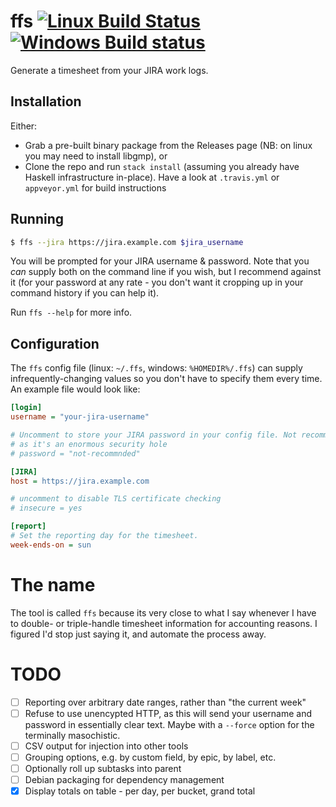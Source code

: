 # ffs [![Linux Build Status](https://travis-ci.org/tcsc/ffs.svg)](https://travis-ci.org/tcsc/ffs) [![Windows Build status](https://ci.appveyor.com/api/projects/status/1vfc1i0rjx2u8lwp?svg=true)](https://ci.appveyor.com/project/tcsc/ffs)

Generate a timesheet from your JIRA work logs.

## Installation
Either:
 - Grab a pre-built binary package from the Releases page (NB: on linux you may need to install libgmp), or
 - Clone the repo and run `stack install` (assuming you already have Haskell 
   infrastructure in-place). Have a look at `.travis.yml` or `appveyor.yml` 
   for build instructions

## Running

```bash
$ ffs --jira https://jira.example.com $jira_username
```

You will be prompted for your JIRA username & password. Note that you _can_ 
supply both on the command line if you wish, but I recommend against it (for
your password at any rate - you don't want it cropping up in your command 
history if you can help it). 

Run `ffs --help` for more info.

## Configuration

The `ffs` config file (linux: `~/.ffs`, windows: `%HOMEDIR%/.ffs`) can supply 
infrequently-changing values so you don't have to specify them every time. An 
example file would look like: 

```ini
[login]
username = "your-jira-username"

# Uncomment to store your JIRA password in your config file. Not recommended, 
# as it's an enormous security hole
# password = "not-recommnded"

[JIRA]
host = https://jira.example.com

# uncomment to disable TLS certificate checking
# insecure = yes

[report]
# Set the reporting day for the timesheet. 
week-ends-on = sun
```

# The name

The tool is called `ffs` because its very close to what I say whenever I have 
to double- or triple-handle timesheet information for accounting reasons. I 
figured I'd stop just saying it, and automate the process away.

# TODO
 - [ ] Reporting over arbitrary date ranges, rather than "the current week"
 - [ ] Refuse to use unencypted HTTP, as this will send your username and password 
       in essentially clear text. Maybe with a `--force` option for the terminally 
       masochistic.
 - [ ] CSV output for injection into other tools
 - [ ] Grouping options, e.g. by custom field, by epic, by label, etc.
 - [ ] Optionally roll up subtasks into parent
 - [ ] Debian packaging for dependency management
 - [X] Display totals on table - per day, per bucket, grand total
